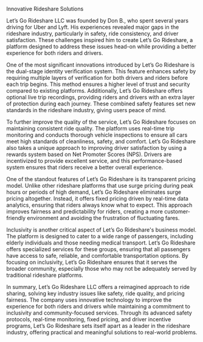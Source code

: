 Innovative Rideshare Solutions

Let’s Go Rideshare LLC was founded by Don B., who spent several years driving for Uber and Lyft. His experiences revealed major gaps in the rideshare industry, particularly in safety, ride consistency, and driver satisfaction. These challenges inspired him to create Let’s Go Rideshare, a platform designed to address these issues head-on while providing a better experience for both riders and drivers.

One of the most significant innovations introduced by Let’s Go Rideshare is the dual-stage identity verification system. This feature enhances safety by requiring multiple layers of verification for both drivers and riders before each trip begins. This method ensures a higher level of trust and security compared to existing platforms. Additionally, Let’s Go Rideshare offers optional live trip recordings, providing riders and drivers with an extra layer of protection during each journey. These combined safety features set new standards in the rideshare industry, giving users peace of mind.

To further improve the quality of the service, Let’s Go Rideshare focuses on maintaining consistent ride quality. The platform uses real-time trip monitoring and conducts thorough vehicle inspections to ensure all cars meet high standards of cleanliness, safety, and comfort. Let’s Go Rideshare also takes a unique approach to improving driver satisfaction by using a rewards system based on Net Promoter Scores (NPS). Drivers are incentivized to provide excellent service, and this performance-based system ensures that riders receive a better overall experience.

One of the standout features of Let’s Go Rideshare is its transparent pricing model. Unlike other rideshare platforms that use surge pricing during peak hours or periods of high demand, Let’s Go Rideshare eliminates surge pricing altogether. Instead, it offers fixed pricing driven by real-time data analytics, ensuring that riders always know what to expect. This approach improves fairness and predictability for riders, creating a more customer-friendly environment and avoiding the frustration of fluctuating fares.

Inclusivity is another critical aspect of Let’s Go Rideshare's business model. The platform is designed to cater to a wide range of passengers, including elderly individuals and those needing medical transport. Let’s Go Rideshare offers specialized services for these groups, ensuring that all passengers have access to safe, reliable, and comfortable transportation options. By focusing on inclusivity, Let’s Go Rideshare ensures that it serves the broader community, especially those who may not be adequately served by traditional rideshare platforms.

In summary, Let’s Go Rideshare LLC offers a reimagined approach to ride sharing, solving key industry issues like safety, ride quality, and pricing fairness. The company uses innovative technology to improve the experience for both riders and drivers while maintaining a commitment to inclusivity and community-focused services. Through its advanced safety protocols, real-time monitoring, fixed pricing, and driver incentive programs, Let’s Go Rideshare sets itself apart as a leader in the rideshare industry, offering practical and meaningful solutions to real-world problems.
